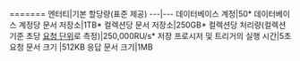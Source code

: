 =======
엔터티|기본 할당량(표준 제공)
---|---
데이터베이스 계정|50*
데이터베이스 계정당 문서 저장소|1TB*
컬렉션당 문서 저장소|250GB*
컬렉션당 처리량(컬렉션 기준 초당 [요청 단위](../articles/documentdb/documentdb-request-units.md)로 측정)|250,000RU/s*
저장 프로시저 및 트리거의 실행 시간|5초
요청 문서 크기 |512KB
응답 문서 크기|1MB

<!---HONumber=AcomDC_0608_2016-->